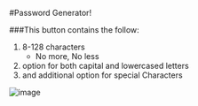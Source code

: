 #Password Generator!

###This button contains the follow:

1. 8-128 characters
   * No more, No less
2. option for both capital and lowercased letters
3. and additional option for special Characters

![image](https://user-images.githubusercontent.com/76697212/113530675-6ef50700-957b-11eb-9079-91cf8b35f6e9.png)

